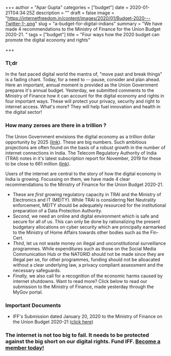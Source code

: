 +++
author = "Apar Gupta"
categories = ["budget"]
date = 2020-01-21T04:34:25Z
description = ""
draft = false
image = "https://internetfreedom.in/content/images/2020/01/Budget-2020---Twitter-1-.png"
slug = "a-budget-for-digital-indians"
summary = "We have made 4 recommendations to the Ministry of Finance for the Union Budget 2020-21. "
tags = ["budget"]
title = "Four ways how the 2020 budget can promote the digital economy and rights"

+++


### Tl;dr

In the fast paced digital world the mantra of, "move past and break things" is a fading chant. Today, for a need to -- pause, consider and plan ahead. Here an important, annual moment is provided as the Union Government prepares it's annual budget. Yesterday, we submitted comments to the Ministry of Finance how it can account for the digital economy and rights in four important ways. These will protect your privacy, security and right to internet access. What's more? They will help fuel innovation and health in the digital sector!

### How many zeroes are there in a trillion ?

The Union Government envisions the digital economy as a trillion dollar opportunity by 2025 ([link](https://pib.gov.in/PressReleasePage.aspx?PRID=1565407)). These are big numbers. Such ambitious projections are often found on the basis of a robust growth in the number of internet connections in India. The Telecom Regulatory Authority of India (TRAI) notes in it's latest subscription report for November, 2019 for these to be close to 661 million ([link](https://main.trai.gov.in/sites/default/files/PR_No.09of2020_0.pdf)).

Users of the internet are central to the story of how the digital economy in India is growing. Focussing on them, we have made 4 clear recommendations to the Ministry of Finance for the Union Budget 2020-21.



* These are _first_ growing regulatory capacity in TRAI and the Ministry of Electronics and IT (MEITY). While TRAI is considering Net Neutrality enforcement, MEITY should be adequately resourced for the institutional preparation of a Data Protection Authority.
* _Second_, we need an online and digital environment which is safe and secure for all of us. This can only be done by rationalizing the present budgetary allocations on cyber security which are principally earmarked to the Ministry of Home Affairs towards other bodies such as the Fin-Cert.
* _Third_, let us not waste money on illegal and unconstitutional surveillance programmes. While expenditures such as those on the Social Media Communication Hub or the NATGRID should not be made since they are illegal per se, for other programmes, funding should not be alloacated without a clear underlying law, a privacy compliant assessment and the necessary safeguards.
* _Finally,_ we also call for a recognition  of the economic harms caused by internet shutdowns. Want to read more? Click below to read our submission to the Ministry of Finance, made yesterday through the MyGov portal.

### Important Documents

* IFF's Submission dated January 20, 2020 to the Ministry of Finance on the Union Budget 2020-21 ([click here](https://drive.google.com/file/d/1bBZj-YXP1RAHJxP_lXWQH5YOtPTf_eGU/view?usp=sharing))

### The internet is not too big to fail. It needs to be protected against the big short on our digital rights. Fund IFF. [Become a member today!](https://internetfreedom.in/donate/)

